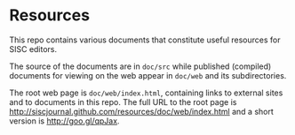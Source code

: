 Resources
=========

This repo contains various documents that constitute useful
resources for SISC editors.

The source of the documents are in `doc/src` while published
(compiled) documents for viewing on the web appear in `doc/web`
and its subdirectories.

The root web page is `doc/web/index.html`, containing links
to external sites and to documents in this repo. The full
URL to the root page is <http://siscjournal.github.com/resources/doc/web/index.html> and a short version is <http://goo.gl/qpJax>.

